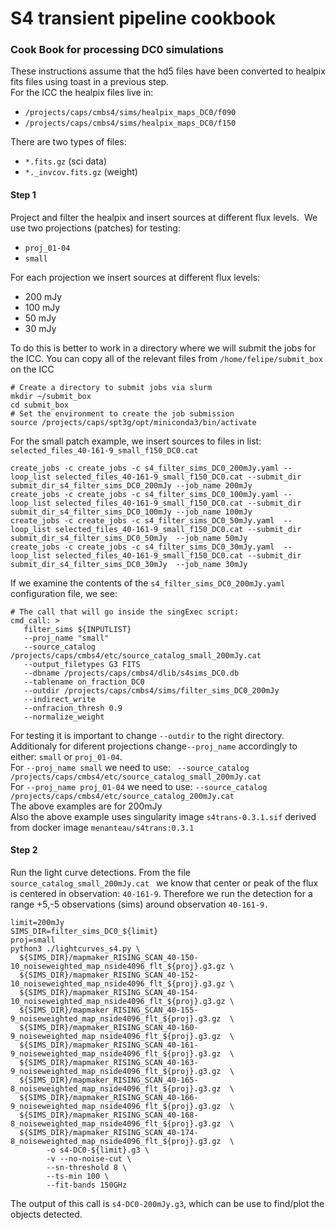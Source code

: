 # S4 transient pipeline cookbook
### Cook Book for processing DC0 simulations


These instructions assume that the hd5 files have been converted to healpix fits files using toast in a previous step.<br>
For the ICC the healpix files live in:<br>
+ `/projects/caps/cmbs4/sims/healpix_maps_DC0/f090`
+ `/projects/caps/cmbs4/sims/healpix_maps_DC0/f150`

There are two types of files:
+ `*.fits.gz` (sci data)
+ `*._invcov.fits.gz` (weight)

#### Step 1
Project and filter the healpix and insert sources at different flux levels. ﻿
We use two projections (patches) for testing:
- `proj_01-04`
- `small`

For each projection we insert sources at different flux levels:
- 200 mJy
- 100 mJy
- 50 mJy
- 30 mJy

To do this is better to work in a directory where we will submit the jobs for the ICC. You can copy all of the relevant files from `/home/felipe/submit_box` on the ICC

```
# Create a directory to submit jobs via slurm
mkdir ~/submit_box
cd submit_box
# Set the environment to create the job submission
source /projects/caps/spt3g/opt/miniconda3/bin/activate
```

For the small patch example, we insert sources to files in list: `selected_files_40-161-9_small_f150_DC0.cat`
```
create_jobs -c create_jobs -c s4_filter_sims_DC0_200mJy.yaml --loop_list selected_files_40-161-9_small_f150_DC0.cat --submit_dir submit_dir_s4_filter_sims_DC0_200mJy --job_name 200mJy
create_jobs -c create_jobs -c s4_filter_sims_DC0_100mJy.yaml --loop_list selected_files_40-161-9_small_f150_DC0.cat --submit_dir submit_dir_s4_filter_sims_DC0_100mJy --job_name 100mJy
create_jobs -c create_jobs -c s4_filter_sims_DC0_50mJy.yaml  --loop_list selected_files_40-161-9_small_f150_DC0.cat --submit_dir submit_dir_s4_filter_sims_DC0_50mJy  --job_name 50mJy
create_jobs -c create_jobs -c s4_filter_sims_DC0_30mJy.yaml  --loop_list selected_files_40-161-9_small_f150_DC0.cat --submit_dir submit_dir_s4_filter_sims_DC0_30mJy  --job_name 30mJy
```

If we examine the contents of the `s4_filter_sims_DC0_200mJy.yaml` configuration file, we see:
```
# The call that will go inside the singExec script:
cmd_call: >
   filter_sims ${INPUTLIST}
   --proj_name "small" 
   --source_catalog /projects/caps/cmbs4/etc/source_catalog_small_200mJy.cat
   --output_filetypes G3 FITS
   --dbname /projects/caps/cmbs4/dlib/s4sims_DC0.db
   --tablename on_fraction_DC0
   --outdir /projects/caps/cmbs4/sims/filter_sims_DC0_200mJy
   --indirect_write
   --onfracion_thresh 0.9
   --normalize_weight
```
For testing it is important to change `--outdir` to the right directory. <br>
Additionaly for diferent projections change`--proj_name` accordingly to either: `small` or `proj_01-04`. <br>
For `--proj_name small` we need to use: ` --source_catalog /projects/caps/cmbs4/etc/source_catalog_small_200mJy.cat` <br>
For `--proj_name proj_01-04` we need to use: `--source_catalog /projects/caps/cmbs4/etc/source_catalog_200mJy.cat` <br>
The above examples are for 200mJy<br>
Also the above example uses singularity image `s4trans-0.3.1.sif` derived from docker image `menanteau/s4trans:0.3.1` 



#### Step 2
Run the light curve detections. From the file `source_catalog_small_200mJy.cat ` we know that center or peak of the flux is centered in observation: `40-161-9`. Therefore we run the detection for a range +5,-5 observations (sims) around  observation `40-161-9.`

```
limit=200mJy
SIMS_DIR=filter_sims_DC0_${limit}
proj=small
python3 ./lightcurves_s4.py \
  ${SIMS_DIR}/mapmaker_RISING_SCAN_40-150-10_noiseweighted_map_nside4096_flt_${proj}.g3.gz \
  ${SIMS_DIR}/mapmaker_RISING_SCAN_40-152-10_noiseweighted_map_nside4096_flt_${proj}.g3.gz \
  ${SIMS_DIR}/mapmaker_RISING_SCAN_40-154-10_noiseweighted_map_nside4096_flt_${proj}.g3.gz \
  ${SIMS_DIR}/mapmaker_RISING_SCAN_40-155-9_noiseweighted_map_nside4096_flt_${proj}.g3.gz  \
  ${SIMS_DIR}/mapmaker_RISING_SCAN_40-160-9_noiseweighted_map_nside4096_flt_${proj}.g3.gz  \
  ${SIMS_DIR}/mapmaker_RISING_SCAN_40-161-9_noiseweighted_map_nside4096_flt_${proj}.g3.gz  \
  ${SIMS_DIR}/mapmaker_RISING_SCAN_40-163-9_noiseweighted_map_nside4096_flt_${proj}.g3.gz  \
  ${SIMS_DIR}/mapmaker_RISING_SCAN_40-165-8_noiseweighted_map_nside4096_flt_${proj}.g3.gz  \
  ${SIMS_DIR}/mapmaker_RISING_SCAN_40-166-9_noiseweighted_map_nside4096_flt_${proj}.g3.gz  \
  ${SIMS_DIR}/mapmaker_RISING_SCAN_40-168-8_noiseweighted_map_nside4096_flt_${proj}.g3.gz  \
  ${SIMS_DIR}/mapmaker_RISING_SCAN_40-174-8_noiseweighted_map_nside4096_flt_${proj}.g3.gz  \
        -o s4-DC0-${limit}.g3 \
        -v --no-noise-cut \
        --sn-threshold 8 \
        --ts-min 100 \
        --fit-bands 150GHz
```

The output of this call is `s4-DC0-200mJy.g3`, which can be use to find/plot the objects detected.

